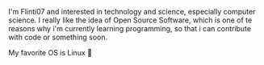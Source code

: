 I'm Flinti07 and interested in technology and science, especially computer science. I really like the idea of Open Source Software, which is one of te reasons why i'm currently learning programming, so that i can contribute with code or something soon.

My favorite OS is Linux 🐧
